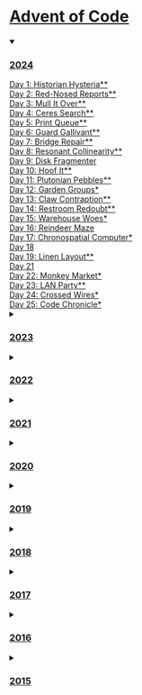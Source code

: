 # [Advent of Code](https://adventofcode.com/)
<details open>
<summary><h3><a href=./2024>2024</a></h3></summary>
<a href=./2024/Day01>Day 1: Historian Hysteria**</a>
<br/>
<a href=./2024/Day02>Day 2: Red-Nosed Reports**</a>
<br/>
<a href=./2024/Day03>Day 3: Mull It Over**</a>
<br/>
<a href=./2024/Day04>Day 4: Ceres Search**</a>
<br/>
<a href=./2024/Day05>Day 5: Print Queue**</a>
<br/>
<a href=./2024/Day06>Day 6: Guard Gallivant**</a>
<br/>
<a href=./2024/Day07>Day 7: Bridge Repair**</a>
<br/>
<a href=./2024/Day08>Day 8: Resonant Collinearity**</a>
<br/>
<a href=./2024/Day09>Day 9: Disk Fragmenter</a>
<br/>
<a href=./2024/Day10>Day 10: Hoof It**</a>
<br/>
<a href=./2024/Day11>Day 11: Plutonian Pebbles**</a>
<br/>
<a href=./2024/Day12>Day 12: Garden Groups*</a>
<br/>
<a href=./2024/Day13>Day 13: Claw Contraption**</a>
<br/>
<a href=./2024/Day14>Day 14: Restroom Redoubt**</a>
<br/>
<a href=./2024/Day15>Day 15: Warehouse Woes*</a>
<br/>
<a href=./2024/Day16>Day 16: Reindeer Maze</a>
<br/>
<a href=./2024/Day17>Day 17: Chronospatial Computer*</a>
<br/>
<a href=./2024/Day18>Day 18</a>
<br/>
<a href=./2024/Day19>Day 19: Linen Layout**</a>
<br/>
<a href=./2024/Day21>Day 21</a>
<br/>
<a href=./2024/Day22>Day 22: Monkey Market*</a>
<br/>
<a href=./2024/Day23>Day 23: LAN Party**</a>
<br/>
<a href=./2024/Day24>Day 24: Crossed Wires*</a>
<br/>
<a href=./2024/Day25>Day 25: Code Chronicle*</a>
<br/>
</details>
<details>
<summary><h3><a href=./2023>2023</a></h3></summary>
<a href=./2023/Day01>Day 1: Trebuchet?!**</a>
<br/>
<a href=./2023/Day02>Day 2: Cube Conundrum**</a>
<br/>
<a href=./2023/Day03>Day 3: Gear Ratios**</a>
<br/>
<a href=./2023/Day04>Day 4: Scratchcards**</a>
<br/>
<a href=./2023/Day05>Day 5: If You Give A Seed A Fertilizer*</a>
<br/>
<a href=./2023/Day06>Day 6: Wait For It**</a>
<br/>
<a href=./2023/Day07>Day 7: Camel Cards**</a>
<br/>
<a href=./2023/Day08>Day 8: Haunted Wasteland**</a>
<br/>
<a href=./2023/Day09>Day 9: Mirage Maintenance**</a>
<br/>
<a href=./2023/Day10>Day 10: Pipe Maze*</a>
<br/>
<a href=./2023/Day11>Day 11: Cosmic Expansion**</a>
<br/>
<a href=./2023/Day12>Day 12: Hot Springs*</a>
<br/>
<a href=./2023/Day13>Day 13: Point of Incidence*</a>
<br/>
<a href=./2023/Day14>Day 14: Parabolic Reflector Dish**</a>
<br/>
<a href=./2023/Day15>Day 15: Lens Library**</a>
<br/>
<a href=./2023/Day16>Day 16: The Floor Will Be Lava**</a>
<br/>
<a href=./2023/Day17>Day 17: Clumsy Crucible</a>
<br/>
<a href=./2023/Day18>Day 18: Lavaduct Lagoon*</a>
<br/>
<a href=./2023/Day19>Day 19: Aplenty</a>
<br/>
</details>
<details>
<summary><h3><a href=./2022>2022</a></h3></summary>
<a href=./2022/Day01>Day 1: Calorie Counting**</a>
<br/>
<a href=./2022/Day02>Day 2: Rock Paper Scissors**</a>
<br/>
<a href=./2022/Day03>Day 3: Rucksack Reorganization**</a>
<br/>
<a href=./2022/Day04>Day 4: Camp Cleanup**</a>
<br/>
<a href=./2022/Day05>Day 5: Supply Stacks**</a>
<br/>
<a href=./2022/Day06>Day 6: Tuning Trouble**</a>
<br/>
<a href=./2022/Day07>Day 7: No Space Left On Device**</a>
<br/>
<a href=./2022/Day08>Day 8: Treetop Tree House**</a>
<br/>
<a href=./2022/Day09>Day 9: Rope Bridge**</a>
<br/>
<a href=./2022/Day10>Day 10: Cathode-Ray Tube**</a>
<br/>
<a href=./2022/Day11>Day 11: Monkey in the Middle**</a>
<br/>
<a href=./2022/Day12>Day 12: Hill Climbing Algorithm**</a>
<br/>
<a href=./2022/Day13>Day 13: Distress Signal**</a>
<br/>
<a href=./2022/Day14>Day 14: Regolith Reservoir**</a>
<br/>
<a href=./2022/Day15>Day 15: Beacon Exclusion Zone**</a>
<br/>
<a href=./2022/Day16>Day 16: Proboscidea Volcanium</a>
<br/>
<a href=./2022/Day17>Day 17: Pyroclastic Flow</a>
<br/>
<a href=./2022/Day18>Day 18: Boiling Boulders**</a>
<br/>
<a href=./2022/Day19>Day 19: Not Enough Minerals</a>
<br/>
<a href=./2022/Day20>Day 20: Grove Positioning System</a>
<br/>
<a href=./2022/Day21>Day 21: Monkey Math**</a>
<br/>
<a href=./2022/Day23>Day 23: Unstable Diffusion</a>
<br/>
<a href=./2022/Day25>Day 25: Full of Hot Air*</a>
<br/>
</details>
<details>
<summary><h3><a href=./2021>2021</a></h3></summary>
<a href=./2021/Day01>Day 1: Sonar Sweep**</a>
<br/>
<a href=./2021/Day02>Day 2: Dive!**</a>
<br/>
<a href=./2021/Day03>Day 3: Binary Diagnostic**</a>
<br/>
<a href=./2021/Day04>Day 4: Giant Squid**</a>
<br/>
<a href=./2021/Day05>Day 5: Hydrothermal Venture**</a>
<br/>
<a href=./2021/Day06>Day 6: Lanternfish**</a>
<br/>
<a href=./2021/Day07>Day 7: The Treachery of Whales**</a>
<br/>
<a href=./2021/Day08>Day 8: Seven Segment Search**</a>
<br/>
<a href=./2021/Day09>Day 9: Smoke Basin**</a>
<br/>
<a href=./2021/Day10>Day 10: Syntax Scoring**</a>
<br/>
<a href=./2021/Day11>Day 11: Dumbo Octopus</a>
<br/>
</details>
<details>
<summary><h3><a href=./2020>2020</a></h3></summary>
<a href=./2020/Day01>Day 1: Report Repair**</a>
<br/>
<a href=./2020/Day02>Day 2: Password Philosophy**</a>
<br/>
<a href=./2020/Day03>Day 3: Toboggan Trajectory**</a>
<br/>
<a href=./2020/Day04>Day 4: Passport Processing**</a>
<br/>
<a href=./2020/Day05>Day 5: Binary Boarding**</a>
<br/>
<a href=./2020/Day06>Day 6: Custom Customs**</a>
<br/>
<a href=./2020/Day07>Day 7: Handy Haversacks**</a>
<br/>
<a href=./2020/Day08>Day 8: Handheld Halting**</a>
<br/>
<a href=./2020/Day09>Day 9: Encoding Error**</a>
<br/>
<a href=./2020/Day10>Day 10: Adapter Array**</a>
<br/>
<a href=./2020/Day11>Day 11: Seating System**</a>
<br/>
<a href=./2020/Day12>Day 12: Rain Risk**</a>
<br/>
<a href=./2020/Day13>Day 13: Shuttle Search**</a>
<br/>
<a href=./2020/Day14>Day 14: Docking Data**</a>
<br/>
<a href=./2020/Day15>Day 15: Rambunctious Recitation**</a>
<br/>
<a href=./2020/Day16>Day 16: Ticket Translation**</a>
<br/>
<a href=./2020/Day17>Day 17: Conway Cubes**</a>
<br/>
<a href=./2020/Day18>Day 18: Operation Order**</a>
<br/>
<a href=./2020/Day19>Day 19: Monster Messages**</a>
<br/>
<a href=./2020/Day20>Day 20: Jurassic Jigsaw*</a>
<br/>
<a href=./2020/Day21>Day 21: Allergen Assessment**</a>
<br/>
<a href=./2020/Day22>Day 22: Crab Combat**</a>
<br/>
<a href=./2020/Day23>Day 23: Crab Cups*</a>
<br/>
<a href=./2020/Day24>Day 24: Lobby Layout**</a>
<br/>
<a href=./2020/Day25>Day 25: Combo Breaker*</a>
<br/>
</details>
<details>
<summary><h3><a href=./2019>2019</a></h3></summary>
<a href=./2019/Day01>Day 1: The Tyranny of the Rocket Equation**</a>
<br/>
<a href=./2019/Day02>Day 2: 1202 Program Alarm**</a>
<br/>
<a href=./2019/Day03>Day 3: Crossed Wires**</a>
<br/>
<a href=./2019/Day04>Day 4: Secure Container**</a>
<br/>
<a href=./2019/Day05>Day 5: Sunny with a Chance of Asteroids**</a>
<br/>
<a href=./2019/Day06>Day 6: Universal Orbit Map**</a>
<br/>
<a href=./2019/Day07>Day 7: Amplification Circuit**</a>
<br/>
<a href=./2019/Day08>Day 8: Space Image Format**</a>
<br/>
<a href=./2019/Day09>Day 9: Sensor Boost**</a>
<br/>
<a href=./2019/Day10>Day 10: Monitoring Station**</a>
<br/>
<a href=./2019/Day11>Day 11: Space Police**</a>
<br/>
<a href=./2019/Day12>Day 12: The N-Body Problem**</a>
<br/>
<a href=./2019/Day13>Day 13: Care Package**</a>
<br/>
<a href=./2019/Day14>Day 14: Space Stoichiometry</a>
<br/>
<a href=./2019/Day15>Day 15: Oxygen System**</a>
<br/>
<a href=./2019/Day16>Day 16: Flawed Frequency Transmission*</a>
<br/>
<a href=./2019/Day17>Day 17: Set and Forget*</a>
<br/>
<a href=./2019/Day19>Day 19: Tractor Beam*</a>
<br/>
</details>
<details>
<summary><h3><a href=./2018>2018</a></h3></summary>
<a href=./2018/Day01>Day 1: Chronal Calibration**</a>
<br/>
<a href=./2018/Day02>Day 2: Inventory Management System**</a>
<br/>
<a href=./2018/Day03>Day 3: No Matter How You Slice It**</a>
<br/>
<a href=./2018/Day04>Day 4: Repose Record**</a>
<br/>
<a href=./2018/Day05>Day 5: Alchemical Reduction**</a>
<br/>
<a href=./2018/Day06>Day 6: Chronal Coordinates**</a>
<br/>
<a href=./2018/Day07>Day 7: The Sum of Its Parts**</a>
<br/>
<a href=./2018/Day08>Day 8: Memory Maneuver**</a>
<br/>
<a href=./2018/Day09>Day 9: Marble Mania**</a>
<br/>
<a href=./2018/Day10>Day 10: The Stars Align**</a>
<br/>
<a href=./2018/Day11>Day 11: Chronal Charge*</a>
<br/>
<a href=./2018/Day12>Day 12: Subterranean Sustainability**</a>
<br/>
<a href=./2018/Day13>Day 13: Mine Cart Madness</a>
<br/>
</details>
<details>
<summary><h3><a href=./2017>2017</a></h3></summary>
<a href=./2017/Day01>Day 1: Inverse Captcha**</a>
<br/>
<a href=./2017/Day02>Day 2: Corruption Checksum**</a>
<br/>
<a href=./2017/Day03>Day 3: Spiral Memory</a>
<br/>
</details>
<details>
<summary><h3><a href=./2016>2016</a></h3></summary>
<a href=./2016/Day01>Day 1: No Time for a Taxicab**</a>
<br/>
<a href=./2016/Day02>Day 2: Bathroom Security**</a>
<br/>
<a href=./2016/Day03>Day 3: Squares With Three Sides**</a>
<br/>
</details>
<details>
<summary><h3><a href=./2015>2015</a></h3></summary>
<a href=./2015/Day01>Day 1: Not Quite Lisp**</a>
<br/>
<a href=./2015/Day02>Day 2: I Was Told There Would Be No Math**</a>
<br/>
<a href=./2015/Day03>Day 3: Perfectly Spherical Houses in a Vacuum**</a>
<br/>
<a href=./2015/Day04>Day 4: The Ideal Stocking Stuffer**</a>
<br/>
<a href=./2015/Day05>Day 5: Doesn't He Have Intern-Elves For This?**</a>
<br/>
<a href=./2015/Day06>Day 6: Probably a Fire Hazard**</a>
<br/>
<a href=./2015/Day07>Day 7: Some Assembly Required</a>
<br/>
<a href=./2015/Day08>Day 8: Matchsticks**</a>
<br/>
<a href=./2015/Day09>Day 9: All in a Single Night**</a>
<br/>
<a href=./2015/Day10>Day 10: Elves Look, Elves Say**</a>
<br/>
<a href=./2015/Day11>Day 11: Corporate Policy**</a>
<br/>
<a href=./2015/Day12>Day 12: JSAbacusFramework.io*</a>
<br/>
<a href=./2015/Day13>Day 13: Knights of the Dinner Table**</a>
<br/>
<a href=./2015/Day14>Day 14: Reindeer Olympics*</a>
<br/>
</details>
